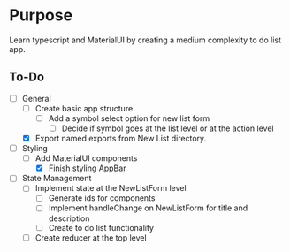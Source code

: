 # Purpose
Learn typescript and MaterialUI by creating a medium complexity to do list app.

## To-Do
- [ ] General
    - [ ] Create basic app structure
        - [ ] Add a symbol select option for new list form
            - [ ] Decide if symbol goes at the list level or at the action level
    - [x] Export named exports from New List directory.
- [ ] Styling
    - [ ] Add MaterialUI components
        - [x] Finish styling AppBar
- [ ] State Management
    - [ ] Implement state at the NewListForm level
        - [ ] Generate ids for components
        - [ ] Implement handleChange on NewListForm for title and description
        - [ ] Create to do list functionality
    - [ ] Create reducer at the top level